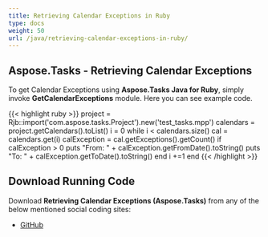 ```yaml
---
title: Retrieving Calendar Exceptions in Ruby
type: docs
weight: 50
url: /java/retrieving-calendar-exceptions-in-ruby/
---
```


## **Aspose.Tasks - Retrieving Calendar Exceptions**
To get Calendar Exceptions using **Aspose.Tasks Java for Ruby**, simply invoke **GetCalendarExceptions** module. Here you can see example code.

{{< highlight ruby >}}
project = Rjb::import('com.aspose.tasks.Project').new('test_tasks.mpp')
calendars = project.getCalendars().toList()
i = 0
while i < calendars.size()
  cal = calendars.get(i)
  calException = cal.getExceptions().getCount()
  if calException > 0
    puts "From: " + calException.getFromDate().toString()
    puts "To: " + calException.getToDate().toString()
  end
  i +=1
end
{{< /highlight >}}

## **Download Running Code**
Download **Retrieving Calendar Exceptions (Aspose.Tasks)** from any of the below mentioned social coding sites:

- [GitHub](https://github.com/aspose-tasks/Aspose.Tasks-for-Java/blob/master/Plugins/Aspose_Tasks_Java_for_Ruby/lib/asposetasksjava/Calendars/getcalendarexceptions.rb)
